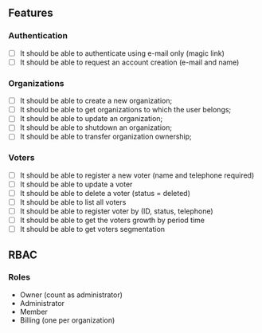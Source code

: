 ## Features

### Authentication

- [ ] It should be able to authenticate using e-mail only (magic link)
- [ ] It should be able to request an account creation (e-mail and name)

### Organizations

- [ ] It should be able to create a new organization;
- [ ] It should be able to get organizations to which the user belongs;
- [ ] It should be able to update an organization;
- [ ] It should be able to shutdown an organization;
- [ ] It should be able to transfer organization ownership;

### Voters

- [ ] It should be able to register a new voter (name and telephone required)
- [ ] It should be able to update a voter
- [ ] It should be able to delete a voter (status = deleted)  
- [ ] It should be able to list all voters
- [ ] It should be able to register voter by (ID, status, telephone)  
- [ ] It should be able to get the voters growth by period time 
- [ ] It should be able to get voters segmentation

## RBAC

### Roles

- Owner (count as administrator)
- Administrator
- Member
- Billing (one per organization)